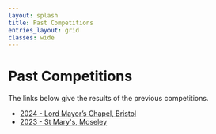 ```yaml
---
layout: splash
title: Past Competitions
entries_layout: grid
classes: wide
---
```


# Past Competitions

The links below give the results of the previous competitions.

* [2024 - Lord Mayor’s Chapel, Bristol](2024)
* [2023 - St Mary's, Moseley](2023)
